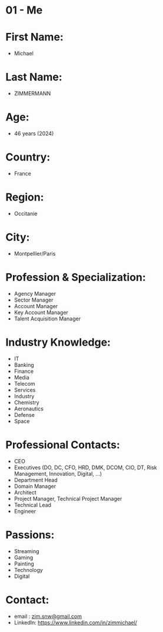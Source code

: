 # 01 - Me

# First Name: 
- Michael  
# Last Name: 
- ZIMMERMANN

# Age: 
- 46 years (2024)

# Country: 
- France  
# Region: 
- Occitanie  
# City: 
- Montpellier/Paris

# Profession & Specialization: 
- Agency Manager
- Sector Manager
- Account Manager
- Key Account Manager
- Talent Acquisition Manager

# Industry Knowledge:
- IT
- Banking
- Finance
- Media
- Telecom
- Services
- Industry
- Chemistry
- Aeronautics
- Defense
- Space

# Professional Contacts:
- CEO
- Executives (DO, DC, CFO, HRD, DMK, DCOM, CIO, DT, Risk Management, Innovation, Digital, …)
- Department Head
- Domain Manager
- Architect
- Project Manager, Technical Project Manager
- Technical Lead
- Engineer

# Passions: 
- Streaming
- Gaming
- Painting
- Technology
- Digital

# Contact: 
- email : zim.snw@gmail.com  
- LinkedIn: https://www.linkedin.com/in/zimmichael/